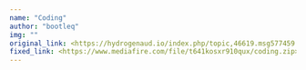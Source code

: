 ```yaml
---
name: "Coding"
author: "bootleq"
img: ""
original_link: <https://hydrogenaud.io/index.php/topic,46619.msg577459.html#msg577459>
fixed_link: <https://www.mediafire.com/file/t641kosxr910qux/coding.zip>
---
```

